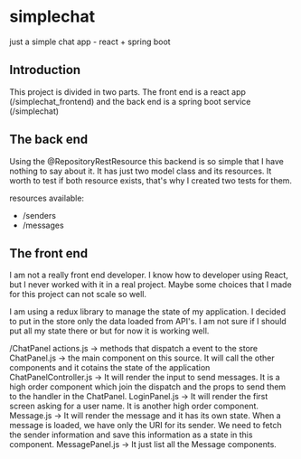 # simplechat
just a simple chat app - react + spring boot

## Introduction
This project is divided in two parts. 
The front end is a react app (/simplechat_frontend) and the back end is a spring boot service (/simplechat)


## The back end
Using the @RepositoryRestResource this backend is so simple that I have nothing to say about it. 
It has just two model class and its resources. 
It worth to test if both resource exists, that's why I created two tests for them.

resources available: 
  * /senders
  * /messages


## The front end
I am not a really front end developer. I know how to developer using React, but I never worked with it in a real project.
Maybe some choices that I made for this project can not scale so well. 

I am using a redux library to manage the state of my application. I decided to put in the store only the data loaded from API's.
I am not sure if I should put all my state there or but for now it is working well. 


/ChatPanel
   actions.js  -> methods that dispatch a event to the store
   ChatPanel.js -> the main component on this source. It will call the other components and it cotains the state of the application
   ChatPanelController.js -> It will render the input to send messages. It is a high order component which join the dispatch and the props to send them to the handler in the ChatPanel.
   LoginPanel.js -> It will render the first screen asking for a user name. It is another high order component.
   Message.js -> It will render the message and it has its own state. When a message is loaded, we have only the URI for its sender. We need to fetch the sender information and save this information as a state in this component.
   MessagePanel.js -> It just list all the Message components.
   
